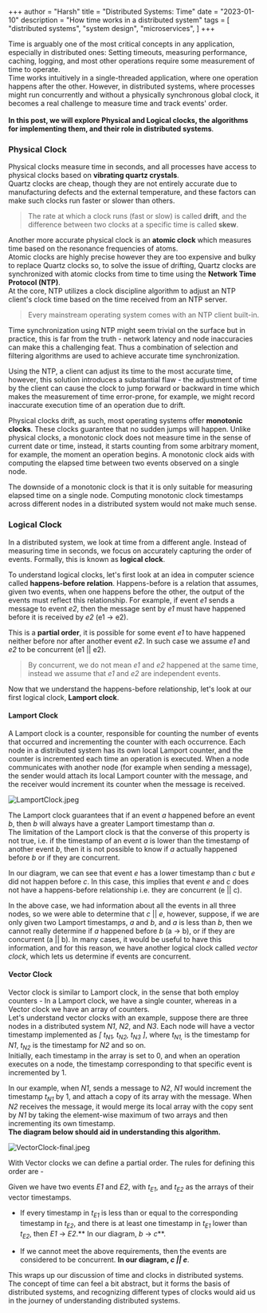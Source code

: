 +++
author = "Harsh"
title = "Distributed Systems: Time"
date = "2023-01-10"
description = "How time works in a distributed system"
tags = [
    "distributed systems",
    "system design",
    "microservices",
]
+++

Time is arguably one of the most critical concepts in any application, especially in distributed ones: Setting timeouts, measuring performance, caching, logging, and most other operations require some measurement of time to operate. <br>
Time works intuitively in a single-threaded application, where one operation happens after the other. However, in distributed systems, where processes might run concurrently and without a physically synchronous global clock, it becomes a real challenge to measure time and track events' order. <br><br>
**In this post, we will explore Physical and Logical clocks, the algorithms for implementing them, and their role in distributed systems**. <br>

### Physical Clock

Physical clocks measure time in seconds, and all processes have access to physical clocks based on **vibrating quartz crystals**. <br>
Quartz clocks are cheap, though they are not entirely accurate due to manufacturing defects and the external temperature, and these factors can make such clocks run faster or slower than others.

> The rate at which a clock runs (fast or slow) is called **drift**, and the difference between two clocks at a specific time is called **skew**.

Another more accurate physical clock is an **atomic clock** which measures time based on the resonance frequencies of atoms. <br>
Atomic clocks are highly precise however they are too expensive and bulky to replace Quartz clocks so, to solve the issue of drifting, Quartz clocks are synchronized with atomic clocks from time to time using the **Network Time Protocol (NTP)**. <br>
At the core, NTP utilizes a clock discipline algorithm to adjust an NTP client's clock time based on the time received from an NTP server.

> Every mainstream operating system comes with an NTP client built-in.

Time synchronization using NTP might seem trivial on the surface but in practice, this is far from the truth - network latency and node inaccuracies can make this a challenging feat. Thus a combination of selection and filtering algorithms are used to achieve accurate time synchronization. <br>

Using the NTP, a client can adjust its time to the most accurate time, however, this solution introduces a substantial flaw - the adjustment of time by the client can cause the clock to jump forward or backward in time which makes the measurement of time error-prone, for example, we might record inaccurate execution time of an operation due to drift. <br>

Physical clocks drift, as such, most operating systems offer **monotonic clocks**. These clocks guarantee that no sudden jumps will happen. Unlike physical clocks, a monotonic clock does not measure time in the sense of current date or time, instead, it starts counting from some arbitrary moment, for example, the moment an operation begins. A monotonic clock aids with computing the elapsed time between two events observed on a single node. <br>

The downside of a monotonic clock is that it is only suitable for measuring elapsed time on a single node. Computing monotonic clock timestamps across different nodes in a distributed system would not make much sense. <br>

### Logical Clock

In a distributed system, we look at time from a different angle. Instead of measuring time in seconds, we focus on accurately capturing the order of events. Formally, this is known as **logical clock**. <br>

To understand logical clocks, let's first look at an idea in computer science called **happens-before relation**. Happens-before is a relation that assumes, given two events, when one happens before the other, the output of the events must reflect this relationship. For example, if event _e1_ sends a message to event _e2_, then the message sent by _e1_ must have happened before it is received by _e2_ (e1 -> e2). <br>

This is a **partial order**, it is possible for some event _e1_ to have happened neither before nor after another event _e2_. In such case we assume _e1_ and _e2_ to be concurrent (e1 || e2). <br>

> By concurrent, we do not mean _e1_ and _e2_ happened at the same time, instead we assume that _e1_ and _e2_ are independent events.

Now that we understand the happens-before relationship, let's look at our first logical clock, **Lamport clock**.

#### Lamport Clock

A Lamport clock is a counter, responsible for counting the number of events that occurred and incrementing the counter with each occurrence. Each node in a distributed system has its own local Lamport counter, and the counter is incremented each time an operation is executed.
When a node communicates with another node (for example when sending a message), the sender would attach its local Lamport counter with the message, and the receiver would increment its counter when the message is received. <br>

![LamportClock.jpeg](./images/LamportClock.avif)

The Lamport clock guarantees that if an event _a_ happened before an event _b_, then _b_ will always have a greater Lamport timestamp than _a_. <br>
The limitation of the Lamport clock is that the converse of this property is not true, i.e. if the timestamp of an event _a_ is lower than the timestamp of another event _b_, then it is not possible to know if _a_ actually happened before _b_ or if they are concurrent. <br>

In our diagram, we can see that event _e_ has a lower timestamp than _c_ but _e_ did not happen before _c_. In this case, this implies that event _e_ and _c_ does not have a happens-before relationship i.e. they are concurrent (e || c). <br>

In the above case, we had information about all the events in all three nodes, so we were able to determine that _c_ || _e_, however, suppose, if we are only given two Lamport timestamps, _a_ and _b_, and _a_ is less than _b_, then we cannot really determine if _a_ happened before _b_ (a -> b), or if they are concurrent (a || b). In many cases, it would be useful to have this information, and for this reason, we have another logical clock called _vector clock_, which lets us determine if events are concurrent.

#### Vector Clock

Vector clock is similar to Lamport clock, in the sense that both employ counters - In a Lamport clock, we have a single counter, whereas in a Vector clock we have an array of counters. <br>
Let's understand vector clocks with an example, suppose there are three nodes in a distributed system _N1_, _N2_, and _N3_. Each node will have a vector timestamp implemented as _[ t<sub>N1</sub>, t<sub>N2</sub>, t<sub>N3</sub> ]_, where _t<sub>N1,</sub>_ is the timestamp for _N1_, _t<sub>N2</sub>_ is the timestamp for _N2_ and so on. <br>
Initially, each timestamp in the array is set to 0, and when an operation executes on a node, the timestamp corresponding to that specific event is incremented by 1. <br>

In our example, when _N1_, sends a message to _N2_, _N1_ would increment the timestamp _t<sub>N1</sub>_ by 1, and attach a copy of its array with the message. When _N2_ receives the message, it would merge its local array with the copy sent by _N1_ by taking the element-wise maximum of two arrays and then incrementing its own timestamp. <br>
**The diagram below should aid in understanding this algorithm.**

![VectorClock-final.jpeg](./images/VectorClock.avif)

With Vector clocks we can define a partial order. The rules for defining this order are - <br>

Given we have two events _E1_ and _E2_, with _t<sub>E1</sub>_, and _t<sub>E2</sub>_ as the arrays of their vector timestamps.

- If every timestamp in _t<sub>E1</sub>_ is less than or equal to the corresponding timestamp in _t<sub>E2</sub>_, and there is at least one timestamp in _t<sub>E1</sub>_ lower than _t<sub>E2</sub>_, then _E1_ -> _E2_.** In our diagram, _b_ -> _c_**.

- If we cannot meet the above requirements, then the events are considered to be concurrent. **In our diagram, _c || e_**. <br>

This wraps up our discussion of time and clocks in distributed systems. <br>
The concept of time can feel a bit abstract, but it forms the basis of distributed systems, and recognizing different types of clocks would aid us in the journey of understanding distributed systems.
